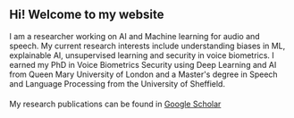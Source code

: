 ## Hi! Welcome to my website  

I am a researcher working on AI and Machine learning for audio and speech. My current research interests include understanding biases in ML, explainable AI, unsupervised learning and security in voice biometrics. I earned my PhD in Voice Biometrics Security using Deep Learning and AI from Queen Mary University of London and a Master's degree in Speech and Language Processing from the University of Sheffield.  

####
My research publications can be found in [Google Scholar](https://scholar.google.co.uk/citations?user=Ht6H2WgAAAAJ&hl=en)
